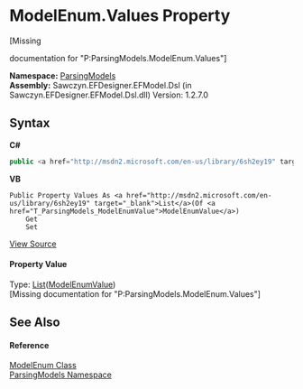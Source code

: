 # ModelEnum.Values Property 
 

\[Missing <summary> documentation for "P:ParsingModels.ModelEnum.Values"\]

**Namespace:**&nbsp;<a href="N_ParsingModels">ParsingModels</a><br />**Assembly:**&nbsp;Sawczyn.EFDesigner.EFModel.Dsl (in Sawczyn.EFDesigner.EFModel.Dsl.dll) Version: 1.2.7.0

## Syntax

**C#**<br />
``` C#
public <a href="http://msdn2.microsoft.com/en-us/library/6sh2ey19" target="_blank">List</a><<a href="T_ParsingModels_ModelEnumValue">ModelEnumValue</a>> Values { get; set; }
```

**VB**<br />
``` VB
Public Property Values As <a href="http://msdn2.microsoft.com/en-us/library/6sh2ey19" target="_blank">List</a>(Of <a href="T_ParsingModels_ModelEnumValue">ModelEnumValue</a>)
	Get
	Set
```

<a href="https://github.com/msawczyn/EFDesigner/tree/master/src/ParsingModels/ModelEnum.cs#L15" title="View the source code">View Source</a><br />

#### Property Value
Type: <a href="http://msdn2.microsoft.com/en-us/library/6sh2ey19" target="_blank">List</a>(<a href="T_ParsingModels_ModelEnumValue">ModelEnumValue</a>)<br />\[Missing <value> documentation for "P:ParsingModels.ModelEnum.Values"\]

## See Also


#### Reference
<a href="T_ParsingModels_ModelEnum">ModelEnum Class</a><br /><a href="N_ParsingModels">ParsingModels Namespace</a><br />